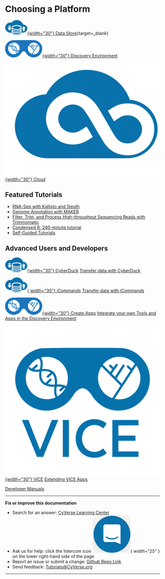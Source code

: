 # Choosing a Platform

[de]: ./assets/de/logos/deIcon.svg
[data]: ./assets/de/menu_items/dataIcon.svg
[analyses]: ./assets/de/menu_items/analysisIcon.svg
[apps]: ./assets/de/menu_items/appsIcon.svg
[help]: ./assets/de/menu_items/helpIcon.svg
[home]: ./assets/de/menu_items/homeIcon.svg
[profile]: ./assets/de/icons/userIcon.svg
[vice]: ./assets/de/logos/deviceIcon.svg

[atmo]: ./assets/atmosphere/cacao-04.png

[![data]{width="30"} Data Store](ds/intro.md){target=_blank} 

[![de]{width="30"} Discovery Environment](de/intro.md)

[![atmo]{width="30"} Cloud](atmo/intro.md)

## Featured Tutorials

- [RNA-Seq with Kallisto and Sleuth](https://cyverse-kallisto-tutorial.readthedocs-hosted.com/en/latest/)
- [Genome Annotation with MAKER](https://cyverse-sciapps-guide.readthedocs-hosted.com/en/latest/annotation.html)
- [Filter, Trim, and Process High-throughput Sequencing Reads with Trimmomatic](https://cyverse-trimmomatic-quickstart.readthedocs-hosted.com/en/latest/)
- [Condensed R: 240-minute tutorial](https://cyverse-240-minute-r-tutorial.readthedocs-hosted.com/en/latest/) 
- [Self-Guided Tutorials](mooc.md)

## Advanced Users and Developers

[![data]{width="30"} CyberDuck](ds/cyberduck.md) [Transfer data with CyberDuck](ds/cyberduck.md)

[![data]{ width="30"} iCommands](ds/icommands.md)  [Transfer data with iCommands](ds/icommands.md)

[![de]{width="30"} Create Apps](de/create_apps.md) [Integrate your own Tools and Apps in the Discovery Environment](de/create_apps.md)

[![vice]{width="30"} VICE](de/extend_apps.md) [Extending VICE Apps](de/extend_apps.md)

[Developer Manuals](manuals.md)

-----------------------------------------------------------------------

**Fix or improve this documentation**

  - Search for an answer:
     [CyVerse Learning Center](https://learning.cyverse.org)
  - Ask us for help:
    click the Intercom icon ![Intercom](assets/intercom.png){ width="25" } on the lower right-hand side of the page
  - Report an issue or submit a change:
    [Github Repo Link](https://github.com/cyverse-learning-materials/)
  - Send feedback: <Tutorials@CyVerse.org>
  
------------------------------------------------------------------------
